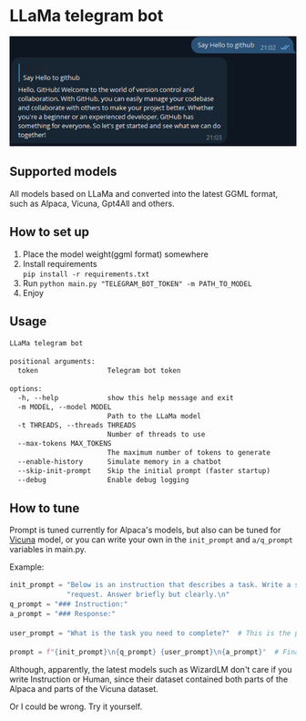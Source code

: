 # LLaMa telegram bot

![Logo](static/logo.png)

## Supported models

All models based on LLaMa and converted into the latest GGML format, such as Alpaca, Vicuna, Gpt4All and others.

## How to set up

1. Place the model weight(ggml format) somewhere
2. Install requirements  
`pip install -r requirements.txt`
3. Run
`python main.py "TELEGRAM_BOT_TOKEN" -m PATH_TO_MODEL`
4. Enjoy

## Usage
```commandline
LLaMa telegram bot

positional arguments:
  token                 Telegram bot token

options:
  -h, --help            show this help message and exit
  -m MODEL, --model MODEL
                        Path to the LLaMa model
  -t THREADS, --threads THREADS
                        Number of threads to use
  --max-tokens MAX_TOKENS
                        The maximum number of tokens to generate
  --enable-history      Simulate memory in a chatbot
  --skip-init-prompt    Skip the initial prompt (faster startup)
  --debug               Enable debug logging
```


## How to tune

Prompt is tuned currently for Alpaca's models, but also can be tuned for [Vicuna](https://vicuna.lmsys.org/) model, or you can write your own in the `init_prompt` and `a/q_prompt` variables in main.py. 

Example:  
```python
init_prompt = "Below is an instruction that describes a task. Write a short response that appropriately completes the " \
              "request. Answer briefly but clearly.\n"
q_prompt = "### Instruction:"
a_prompt = "### Response:"

user_prompt = "What is the task you need to complete?"  # This is the prompt that the user sends to bot

prompt = f"{init_prompt}\n{q_prompt} {user_prompt}\n{a_prompt}"  # Final prompt to be passed on to the model
``` 

Although, apparently, the latest models such as WizardLM don't care if you write Instruction or Human, since their dataset contained both parts of the Alpaca and parts of the Vicuna dataset.

Or I could be wrong. Try it yourself.